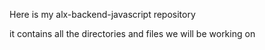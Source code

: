 Here is my alx-backend-javascript repository

it contains all the directories and files we will be working on
